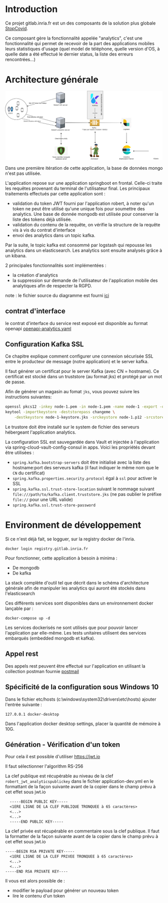 # Introduction

Ce projet gitlab.inria.fr est un des composants de la solution plus
globale [StopCovid](https://gitlab.inria.fr/stopcovid19/accueil/-/blob/master/README.md).

Ce composant gère la fonctionnalité appelée "analytics", c'est une fonctionnalité qui permet de recevoir de la part des
applications mobiles leurs statistiques d'usage (quel model de téléphone, quelle version d'OS, à quelle date a été
effectué le dernier status, la liste des erreurs rencontrées...)

# Architecture générale

![](analytics.png)

Dans une première itération de cette application, la base de données mongo n'est pas utilisée.

L'application repose sur une application springboot en frontal. Celle-ci traite les requêtes provenant du terminal de
l'utilisateur final. Les principaux traitements effectués par cette application sont :

- validation du token JWT fourni par l'application robert, à noter qu'un token ne peut être utilisé qu'une unique fois
  pour soumettre des analytics. Une base de donnée mongodb est utilisée pour conserver la liste des tokens déjà
  utilisée.
- validation du contenu de la requête, on vérifie la structure de la requête vis à vis du contrat d'interface
- envoi des analytics dans un topic kafka.

Par la suite, le topic kafka est consommé par logstash qui repousse les analytics dans un elasticsearch. Les analytics
sont ensuite analysés grâce à un kibana.

2 principales fonctionnalités sont implémentées : 
- la création d'analytics
- la suppression sur demande de l'utilisateur de l'application mobile des analytiques afin de respecter la RGPD.

note : le fichier source du diagramme est fourni [ici](analytics.drawio)

## contrat d'interface

le contrat d'interface du service rest exposé est disponible au format
openapi [openapi-analytics.yaml](src/main/doc/openapi-analytics.yaml)

## Configuration Kafka SSL
Ce chapitre explique comment configurer une connexion sécurisée SSL entre le producteur de message (notre application) et le server kafka.

Il faut générer un certificat pour le server Kafka (avec CN = hostname). Ce certificat est stocké dans un truststore (au format jks) et protégé par un mot de passe.

Afin de générer un magasin au fomat `jks`, vous pouvez suivre les instructions suivantes:

```sh
openssl pkcs12 -inkey node-1.pem -in node-1.pem -name node-1 -export -out node-1.p12
keytool -importkeystore -deststorepass changeme \
    -destkeystore node-1-keystore.jks -srckeystore node-1.p12 -srcstoretype PKCS12
```
Le trustore doit être installé sur le system de fichier des serveurs hébergeant l'application analytics.

La configuration SSL est sauvegardée dans Vault et injectée à l'application via spring-cloud-vault-config-consul in apps.
Voici les propriétés devant être utilisées :
- `spring.kafka.bootstrap-servers` doit être initialisé avec la liste des hostname:port des serveurs kafka (il faut indiquer le même nom que le `CN` du certificat)
- `spring.kafka.properties.security.protocol` égal à `ssl` pour activer le SSL
- `spring.kafka.ssl.trust-store-location` suivant le nommage suivant `file:///path/to/kafka.client.truststore.jks` (ne pas oublier le préfixe `file://` pour une URL valide)
- `spring.kafka.ssl.trust-store-password`

# Environment de développement

Si ce n'est déjà fait, se logguer, sur la registry docker de l'inria.

    docker login registry.gitlab.inria.fr

Pour fonctionner, cette application à besoin à minima :

- De mongodb
- De kafka

La stack complète d'outil tel que décrit dans le schéma d'architecture générale afin de manipuler les analytics qui
auront été stockés dans l'elasticsearch

Ces différents services sont disponibles dans un environnement docker lançable par :

    docker-compose up -d

Les services dockerisés ne sont utilisés que pour pouvoir lancer l'application par elle-même. Les tests unitaires
utilisent des services embarqués (embedded mongodb et kafka).

## Appel rest

Des appels rest peuvent être effectué sur l'application en utilisant la collection postman
fournie [postmail](src/main/doc/TAC-analytics.postman_collection.json)

## Spécificité de la configuration sous Windows 10

Dans le fichier etc/hosts (c:\windows\system32\drivers\etc\hosts) ajouter l'entrée suivante :

    127.0.0.1 docker-desktop

Dans l'application docker desktop settings, placer la quantité de mémoire à 10G.

## Génération - Vérification d'un token

Pour cela il est possible d'utiliser https://jwt.io

Il faut sélectionner l'algorithm RS-256

La clef publique est récupérable au niveau de la clef `robert_jwt_analyticspublickey` dans le fichier application-dev.yml 
en le formattant de la façon suivante avant de la copier dans le champ prévu à cet effet sous jwt.io

      -----BEGIN PUBLIC KEY-----
      <1ERE LIGNE DE LA CLEF PUBLIQUE TRONQUEE à 65 caractères>
      <...>
      <...>
      -----END PUBLIC KEY-----

La clef privée est récupérable en commentaire sous la clef publique.
Il faut la formatter de la façon suivante avant de la copier dans le champ prévu à cet effet sous jwt.io

    -----BEGIN RSA PRIVATE KEY-----
      <1ERE LIGNE DE LA CLEF PRIVEE TRONQUEE à 65 caractères>
      <...>
      <...>
    -----END RSA PRIVATE KEY----

Il vous est alors possible de : 
* modifier le payload pour générer un nouveau token
* lire le contenu d'un token
